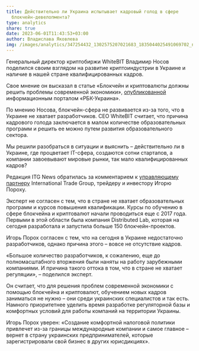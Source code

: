 ```yaml
---
title: Действительно ли Украина испытывает кадровый голод в сфере
  блокчейн-девелопмента?
type: analytics
share: true
date: 2023-06-01T11:43:53+03:00
author: Владислава Яковлева
img: /images/analytics/347254432_1302575207021683_1835044025491069702_n.jpg
---
```

Генеральный директор криптобиржи WhiteBIT Владимир Носов поделился своим взглядом на развитие криптоиндустрии в Украине и наличие в нашей стране квалифицированных кадров.

Свое мнение он высказал в статье «Блокчейн и криптовалюты должны решить проблемы современной экономики», [опубликованной](https://www.rbc.ua/rus/news/blokcheyn-ta-kriptovalyuti-mayut-rozv-yazati-1685381855.html) информационным порталом «РБК-Украина».

По мнению Носова, блокчейн-сфера не развивается из-за того, что в Украине не хватает разработчиков. CEO WhiteBIT считает, что причина кадрового голода заключается в малом количестве образовательных программ и решить ее можно путем развития образовательного сектора.

Мы решили разобраться в ситуации и выяснить – действительно ли в Украине, где процветает IT-сфера, создаются сотни стартапов, а компании завоевывают мировые рынки, так мало квалифицированных кадров?

Редакция ITG News обратилась за комментарием к [управляющему партнеру](https://t.me/ITG_club) International Trade Group, трейдеру и инвестору Игорю Пороху.

Эксперт не согласен с тем, что в стране не хватает образовательных программ и курсов повышения квалификации. Курсы по обучению в сфере блокчейна и криптовалют начали проводиться еще с 2017 года. Первыми в этой области была компания Distributed Lab, которая на сегодня разработала и запустила больше 150 блокчейн-проектов.

Игорь Порох согласен с тем, что на сегодня в Украине недостаточно разработчиков, однако причина этого – вовсе не отсутствие кадров.

«Большое количество разработчиков, к сожалению, еще до полномасштабного вторжения были наняты на работу зарубежными компаниями. И причина такого оттока в том, что в стране не хватает регуляции», – поделился эксперт.

Он считает, что для решения проблем современной экономики с помощью блокчейна и криптовалют, обучением новых кадров заниматься не нужно – они среди украинских специалистов и так есть. Намного приоритетнее уделить время разработке регуляторной базы и комфортных условий для работы компаний на территории Украины.

Игорь Порох уверен: «Создание комфортной налоговой политики привлечет из-за границы международные компании и самое главное – вернет в страну украинских предпринимателей, которые зарегистрировали свой бизнес в других юрисдикциях».